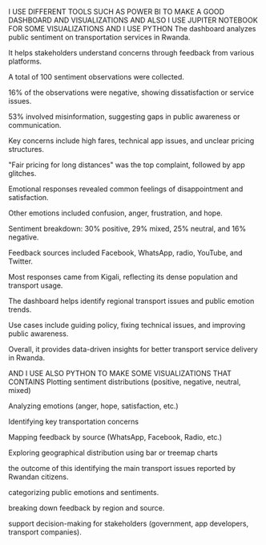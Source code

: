 I USE DIFFERENT TOOLS SUCH AS POWER BI TO MAKE A GOOD DASHBOARD AND VISUALIZATIONS AND ALSO I USE JUPITER NOTEBOOK FOR SOME VISUALIZATIONS AND I USE PYTHON
The dashboard analyzes public sentiment on transportation services in Rwanda.

It helps stakeholders understand concerns through feedback from various platforms.

A total of 100 sentiment observations were collected.

16% of the observations were negative, showing dissatisfaction or service issues.

53% involved misinformation, suggesting gaps in public awareness or communication.

Key concerns include high fares, technical app issues, and unclear pricing structures.

"Fair pricing for long distances" was the top complaint, followed by app glitches.

Emotional responses revealed common feelings of disappointment and satisfaction.

Other emotions included confusion, anger, frustration, and hope.

Sentiment breakdown: 30% positive, 29% mixed, 25% neutral, and 16% negative.

Feedback sources included Facebook, WhatsApp, radio, YouTube, and Twitter.

Most responses came from Kigali, reflecting its dense population and transport usage.

The dashboard helps identify regional transport issues and public emotion trends.

Use cases include guiding policy, fixing technical issues, and improving public awareness.

Overall, it provides data-driven insights for better transport service delivery in Rwanda.

AND I USE ALSO PYTHON TO MAKE SOME VISUALIZATIONS THAT CONTAINS
Plotting sentiment distributions (positive, negative, neutral, mixed)

Analyzing emotions (anger, hope, satisfaction, etc.)

Identifying key transportation concerns

Mapping feedback by source (WhatsApp, Facebook, Radio, etc.)

Exploring geographical distribution using bar or treemap charts

the outcome of this 
identifying the main transport issues reported by Rwandan citizens.

categorizing public emotions and sentiments.

breaking down feedback by region and source.

support decision-making for stakeholders (government, app developers, transport companies).


